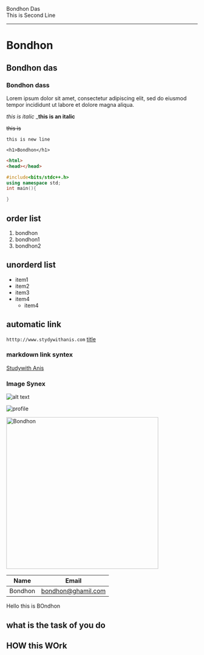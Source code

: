 <!-- markdwon -->
Bondhon Das <br/>
This is Second Line

---
# Bondhon
## Bondhon das
### Bondhon dass

<p>Lorem ipsum dolor sit amet, 
consectetur adipiscing elit, sed do eiusmod tempor incididunt ut labore et dolore magna aliqua.</p>

_this is italic_
___this is an italic__

~~this is~~

`this is new line`

`<h1>Bondhon</h1>`
```html
<html>
<head></head>
```

```c++
#include<bits/stdc++.h>
using namespace std;
int main(){

}


```

## order list

<ol>
    <li>bondhon</li>
    <li>bondhon1</li>
    <li>bondhon2</li>
</ol>


## unorderd list

- item1
- item2
- item3
- item4
    - item4

## automatic link

`htttp://www.stydywithanis.com`
[title](link)

### markdown link syntex
[Studywith Anis](htttp://www.stydywithanis.com)



### Image Synex

![alt text](image)

![profile](./11.jpg)

<img src="11.jpg" width=400 title="Bondhon"/>



<br/>

|Name | Email|
|---| ----|
|Bondhon| bondhon@ghamil.com|

Hello this is BOndhon 
## what is the task of you do

## HOW this WOrk
